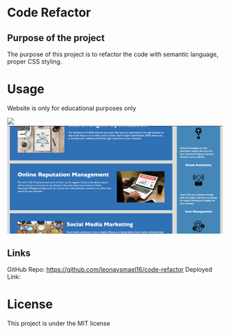 # Code Refactor

## Purpose of the project

The purpose of this project is to refactor the code with semantic language, proper CSS styling.

# Usage
Website is only for educational purposes only

<img src="./assets/images/Screen%20Shot%202021-08-07%20at%2011.25.14%20PM.png">
<img src="./assets/images/Screen%20Shot%202021-08-10%20at%207.03.57%20PM.png">
          
## Links 

GitHub Repo: https://github.com/leonaysmael16/code-refactor
Deployed Link: 

# License

This project is under the MIT license




